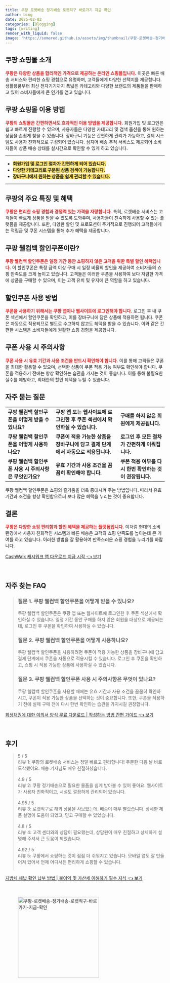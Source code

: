 ```yaml
---
title: 쿠팡 로켓배송 정기배송 로켓직구 바로가기 지금 확인
author: bing
date: 2025-02-02
categories: [Blogging]
tags: [writing]
render_with_liquid: false
image: 'https://somered.github.io/assets/img/thumbnail/쿠팡-로켓배송-정기배송-로켓직구-바로가기-지금-확인.webp'
---
```



<h2 id='쿠팡-쇼핑몰-소개'>쿠팡 쇼핑몰 소개</h2>

<p><b><span style="color: #ee2323;">쿠팡은 다양한 상품을 합리적인 가격으로 제공하는 온라인 쇼핑몰입니다.</span></b> 이곳은 빠른 배송 서비스와 편리한 쇼핑 경험으로 유명하며, 고객들에게 다양한 선택지를 제공합니다. 생활용품부터 최신 전자기기까지 폭넓은 카테고리와 다양한 브랜드의 제품들을 판매하고 있어 소비자들에게 큰 인기를 얻고 있습니다.</p>

<h2 id='쿠팡-쇼핑몰-이용-방법'>쿠팡 쇼핑몰 이용 방법</h2>

<p><b><span style="color: #ee2323;">쿠팡의 쇼핑몰은 간편하면서도 효과적인 이용 방법을 제공합니다.</span></b> 회원가입 및 로그인은 쉽고 빠르게 진행할 수 있으며, 사용자들은 다양한 카테고리 및 검색 옵션을 통해 원하는 상품을 손쉽게 찾을 수 있습니다. 장바구니 기능은 간편하게 관리가 가능하고, 결제 시스템도 사용자 친화적으로 구성되어 있습니다. 심지어 배송 추적 서비스도 제공되어 소비자들이 상품 배송 상태를 실시간으로 확인할 수 있게 하고 있습니다.</p>

<hr />

<ul>
    <li><b><span style="background-color: #ffe066;">회원가입 및 로그인 절차가 간편하게 되어 있습니다.</span></b></li>
    <li><b><span style="background-color: #ffe066;">다양한 카테고리로 구분된 상품 검색이 가능합니다.</span></b></li>
    <li><b><span style="background-color: #ffe066;">장바구니에서 원하는 상품을 쉽게 관리할 수 있습니다.</span></b></li>
</ul>

<hr />

<h2 id='쿠팡-주요-특징-및-혜택'>쿠팡의 주요 특징 및 혜택</h2>

<p><b><span style="color: #ee2323;">쿠팡은 편리한 쇼핑 경험과 경쟁력 있는 가격을 자랑합니다.</span></b> 특히, 로켓배송 서비스는 고객들이 빠르게 상품을 받을 수 있도록 도와주며, 사용자들이 친숙하게 사용할 수 있는 플랫폼을 제공합니다. 또한, 다양한 할인 및 프로모션이 주기적으로 진행되어 고객들에게는 적립금 및 쿠폰 시스템을 통해 추가 혜택을 제공합니다.</p>

<h2 id='쿠팡-웰컴백-할인쿠폰-이란'>쿠팡 웰컴백 할인쿠폰이란?</h2>

<p><b><span style="color: #ee2323;">쿠팡 웰컴백 할인쿠폰은 일정 기간 동안 쇼핑하지 않은 고객을 위한 특별 할인 혜택입니다.</span></b> 이 할인쿠폰은 특정 금액 이상 구매 시 일정 비율의 할인을 제공하여 소비자들의 쇼핑 만족도를 크게 높이고 있습니다. 고객들은 이러한 쿠폰을 사용하여 보다 저렴한 가격에 상품을 구매할 수 있으며, 이는 고객 유치 및 유지에 큰 역할을 하고 있습니다.</p>

<h2 id='할인쿠폰-사용-방법'>할인쿠폰 사용 방법</h2>

<p><b><span style="color: #ee2323;">쿠폰을 사용하기 위해서는 쿠팡 앱이나 웹사이트에 로그인해야 합니다.</span></b> 로그인 후 내 쿠폰 섹션에서 할인쿠폰을 확인하고, 이를 장바구니에 담은 상품에 적용하면 됩니다. 쿠폰은 자동으로 적용되므로 별도로 수고하지 않고도 혜택을 받을 수 있습니다. 이와 같은 간편한 시스템은 소비자들에게 원활한 쇼핑 경험을 제공합니다.</p>

<h2 id='할인쿠폰-사용-시-주의사항'>쿠폰 사용 시 주의사항</h2>

<p><b><span style="color: #ee2323;">쿠폰 사용 시 유효 기간과 사용 조건을 반드시 확인해야 합니다.</span></b> 이를 통해 고객들은 쿠폰을 최대한 활용할 수 있으며, 선택한 상품이 쿠폰 적용 가능 여부도 확인해야 합니다. 쿠폰을 적용하기 전에는 항상 확인하는 습관을 가지는 것이 좋습니다. 이를 통해 불필요한 실수를 예방하고, 최대한의 할인 혜택을 누릴 수 있습니다.</p>

<h2 id='자주-묻는-질문'>자주 묻는 질문</h2>

<table>
    <tr>
        <td><b>쿠팡 웰컴백 할인쿠폰을 어떻게 받을 수 있나요?</b></td>
        <td><b>쿠팡 앱 또는 웹사이트에 로그인한 후 쿠폰 섹션에서 확인하실 수 있습니다.</b></td>
        <td><b>구매를 하지 않은 회원에게 제공됩니다.</b></td>
    </tr>
    <tr>
        <td><b>쿠팡 웰컴백 할인쿠폰을 어떻게 사용하나요?</b></td>
        <td><b>쿠폰이 적용 가능한 상품을 장바구니에 담고 결제 단계에서 자동으로 적용됩니다.</b></td>
        <td><b>로그인 후 모든 절차가 간편하게 이뤄집니다.</b></td>
    </tr>
    <tr>
        <td><b>쿠팡 웰컴백 할인쿠폰 사용 시 주의사항은 무엇인가요?</b></td>
        <td><b>유효 기간과 사용 조건을 꼼꼼히 확인해야 합니다.</b></td>
        <td><b>쿠폰 적용 여부를 다시 한번 확인하는 것이 권장됩니다.</b></td>
    </tr>
</table>

<p>쿠팡 웰컴백 할인쿠폰은 쇼핑의 즐거움을 더욱 증대시켜 주는 방법입니다. 따라서 유효 기간과 조건을 항상 확인함으로써 보다 많은 혜택을 누리는 것이 중요합니다.</p>

<h2 id='결론'>결론</h2>

<p><b><span style="color: #ee2323;">쿠팡은 다양한 쇼핑 편리함과 할인 혜택을 제공하는 플랫폼입니다.</span></b> 이처럼 현대의 소비 환경에서 사용자 친화적인 시스템과 빠른 배송은 고객의 쇼핑 만족도를 높이는데 큰 기여를 하고 있습니다. 이러한 방법을 잘 활용하여 만족스러운 쇼핑 경험을 누리기를 바랍니다.</p>


<p><a class="click-button" title="CashWalk 캐시워크 앱 다운로드 지금 시작" href="https://somered.github.io/posts/CashWalk-%EC%BA%90%EC%8B%9C%EC%9B%8C%ED%81%AC-%EC%95%B1-%EB%8B%A4%EC%9A%B4%EB%A1%9C%EB%93%9C-%EC%A7%80%EA%B8%88-%EC%8B%9C%EC%9E%91/" rel="dofollow">CashWalk 캐시워크 앱 다운로드 지금 시작 👈 보기</a></p><br>
<h2 id='자주_찾는_FAQ'>자주 찾는 FAQ</h2>
<div itemscope="" itemtype="https://schema.org/FAQPage">
<blockquote>
<div itemscope="" itemprop="mainEntity" itemtype="https://schema.org/Question">
<h3 itemprop="name">질문 1. 쿠팡 웰컴백 할인쿠폰을 어떻게 받을 수 있나요?</h3>
<div itemscope="" itemprop="acceptedAnswer" itemtype="https://schema.org/Answer">
<span itemprop="text">
<p>쿠팡 웰컴백 할인쿠폰은 쿠팡 앱 또는 웹사이트에 로그인한 후 쿠폰 섹션에서 확인하실 수 있습니다. 일정 기간 동안 구매를 하지 않은 회원을 대상으로 제공되는데, 로그인 후 쿠폰을 확인하여 사용하실 수 있습니다.</p>
</span>
</div>
</div>
<div itemscope="" itemprop="mainEntity" itemtype="https://schema.org/Question">
<h3 itemprop="name">질문 2. 쿠팡 웰컴백 할인쿠폰을 어떻게 사용하나요?</h3>
<div itemscope="" itemprop="acceptedAnswer" itemtype="https://schema.org/Answer">
<span itemprop="text">
<p>쿠팡 웰컴백 할인쿠폰을 사용하려면 쿠폰이 적용 가능한 상품을 장바구니에 담고 결제 단계에서 쿠폰을 자동으로 적용시킬 수 있습니다. 로그인 후 쿠폰을 확인하고, 쇼핑 시 적용 가능한 상품에 사용하실 수 있습니다.</p>
</span>
</div>
</div>
<div itemscope="" itemprop="mainEntity" itemtype="https://schema.org/Question">
<h3 itemprop="name">질문 3. 쿠팡 웰컴백 할인쿠폰 사용 시 주의사항은 무엇이 있나요?</h3>
<div itemscope="" itemprop="acceptedAnswer" itemtype="https://schema.org/Answer">
<span itemprop="text">
<p>쿠팡 웰컴백 할인쿠폰을 사용할 때에는 유효 기간과 사용 조건을 꼼꼼히 확인하시고, 쿠폰이 적용 가능한 상품을 선택하는 것이 중요합니다. 또한, 쿠폰을 적용하기 전에 실제 구매 전에 다시 한번 확인하는 습관을 가지시길 권장합니다.</p>
</span>
</div>
</div>
</blockquote>
</div>
<p><a class="click-button" title="회생채권에 대한 이의서 양식 무료 다운로드 | 작성하는 방법 간편 가이드" href="https://somered.github.io/posts/%ED%9A%8C%EC%83%9D%EC%B1%84%EA%B6%8C%EC%97%90-%EB%8C%80%ED%95%9C-%EC%9D%B4%EC%9D%98%EC%84%9C-%EC%96%91%EC%8B%9D-%EB%AC%B4%EB%A3%8C-%EB%8B%A4%EC%9A%B4%EB%A1%9C%EB%93%9C-%EC%9E%91%EC%84%B1%ED%95%98%EB%8A%94-%EB%B0%A9%EB%B2%95-%EA%B0%84%ED%8E%B8-%EA%B0%80%EC%9D%B4%EB%93%9C/" rel="dofollow">회생채권에 대한 이의서 양식 무료 다운로드 | 작성하는 방법 간편 가이드 👈 보기</a></p><br>
<h2 id='후기'>후기</h2>
<div itemscope itemtype="https://schema.org/Product">
  <blockquote>
  <div itemprop="review" itemscope itemtype="https://schema.org/Review">
      <div itemprop="reviewRating" itemscope itemtype="https://schema.org/Rating"> <span itemprop="ratingValue">5</span> / <span itemprop="bestRating">5</span> </div>
      <span itemprop="reviewBody">리뷰 1: 쿠팡의 로켓배송 서비스는 정말 빠르고 편리합니다! 주문한 다음 날 바로 도착했어요. 배송 기사님도 매우 친절하셨습니다.</span>
  </div>
  <br>
  <div itemprop="review" itemscope itemtype="https://schema.org/Review">
      <div itemprop="reviewRating" itemscope itemtype="https://schema.org/Rating"> <span itemprop="ratingValue">4.9</span> / <span itemprop="bestRating">5</span> </div>
      <span itemprop="reviewBody">리뷰 2: 쿠팡 정기배송으로 필요한 물품을 쉽게 받아볼 수 있어 좋아요. 웹사이트가 사용자 친화적이고, 시설도 깔끔하게 관리되어 있습니다.</span>
  </div>
  <br>
  <div itemprop="review" itemscope itemtype="https://schema.org/Review">
      <div itemprop="reviewRating" itemscope itemtype="https://schema.org/Rating"> <span itemprop="ratingValue">4.95</span> / <span itemprop="bestRating">5</span> </div>
      <span itemprop="reviewBody">리뷰 3: 로켓직구로 해외 상품을 사보았는데, 배송이 매우 빨랐습니다. 상세한 제품 설명이 도움이 되었고, 믿고 구매할 수 있었습니다.</span>
  </div>
  <br>
  <div itemprop="review" itemscope itemtype="https://schema.org/Review">
      <div itemprop="reviewRating" itemscope itemtype="https://schema.org/Rating"> <span itemprop="ratingValue">4.8</span> / <span itemprop="bestRating">5</span> </div>
      <span itemprop="reviewBody">리뷰 4: 고객 센터와의 상담이 필요했는데, 상담원이 매우 친절하고 상세하게 설명해 주셔서 큰 도움이 되었습니다.</span>
  </div>
  <br>
  <div itemprop="review" itemscope itemtype="https://schema.org/Review">
      <div itemprop="reviewRating" itemscope itemtype="https://schema.org/Rating"> <span itemprop="ratingValue">4.92</span> / <span itemprop="bestRating">5</span> </div>
      <span itemprop="reviewBody">리뷰 5: 쿠팡에서 쇼핑하는 것이 점점 더 쉬워지고 있습니다. 모바일 앱도 잘 만들어져 있어서 언제 어디서든 편리하게 쇼핑할 수 있습니다.</span>
  </div>
  <br>
  </blockquote>
</div>
<p><a class="click-button" title="지방세 체납 확인 납부 방법 | 불이익 및 가산세 이해하기 필수 지식" href="https://somered.github.io/posts/%EC%A7%80%EB%B0%A9%EC%84%B8-%EC%B2%B4%EB%82%A9-%ED%99%95%EC%9D%B8-%EB%82%A9%EB%B6%80-%EB%B0%A9%EB%B2%95-%EB%B6%88%EC%9D%B4%EC%9D%B5-%EB%B0%8F-%EA%B0%80%EC%82%B0%EC%84%B8-%EC%9D%B4%ED%95%B4%ED%95%98%EA%B8%B0-%ED%95%84%EC%88%98-%EC%A7%80%EC%8B%9D/" rel="dofollow">지방세 체납 확인 납부 방법 | 불이익 및 가산세 이해하기 필수 지식 👈 보기</a></p><br>
<figure class="image"><img src="https://somered.github.io/assets/img/thumbnail/쿠팡-로켓배송-정기배송-로켓직구-바로가기-지금-확인.webp" alt="쿠팡-로켓배송-정기배송-로켓직구-바로가기-지금-확인" width="256" height="256"></figure>